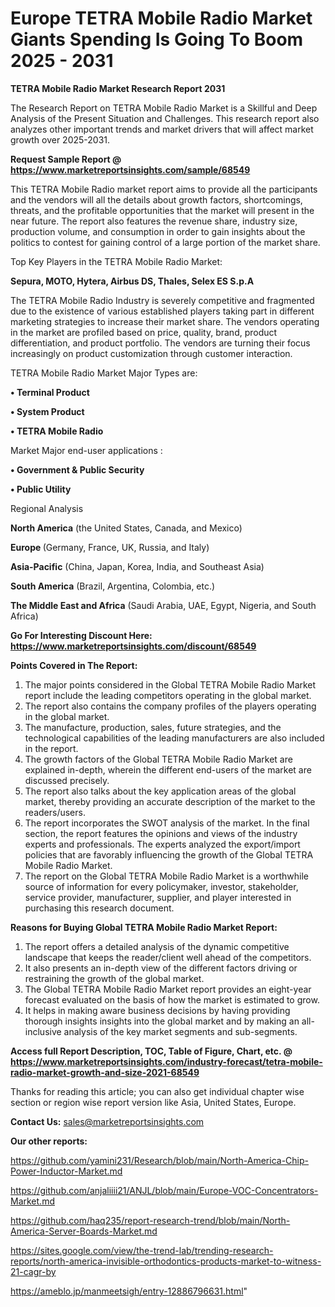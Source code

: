 # Europe TETRA Mobile Radio Market Giants Spending Is Going To Boom 2025 - 2031

<strong>TETRA Mobile Radio Market Research Report 2031</strong>

The Research Report on TETRA Mobile Radio Market is a Skillful and Deep Analysis of the Present Situation and Challenges. This research report also analyzes other important trends and market drivers that will affect market growth over 2025-2031.

<strong>Request Sample Report @ <a href=https://www.marketreportsinsights.com/sample/68549>https://www.marketreportsinsights.com/sample/68549</a></strong>

This TETRA Mobile Radio market report aims to provide all the participants and the vendors will all the details about growth factors, shortcomings, threats, and the profitable opportunities that the market will present in the near future. The report also features the revenue share, industry size, production volume, and consumption in order to gain insights about the politics to contest for gaining control of a large portion of the market share.

Top Key Players in the TETRA Mobile Radio Market:

<strong>Sepura, MOTO, Hytera, Airbus DS, Thales, Selex ES S.p.A</strong>

The TETRA Mobile Radio Industry is severely competitive and fragmented due to the existence of various established players taking part in different marketing strategies to increase their market share. The vendors operating in the market are profiled based on price, quality, brand, product differentiation, and product portfolio. The vendors are turning their focus increasingly on product customization through customer interaction.

TETRA Mobile Radio Market Major Types are:

<strong>• Terminal Product

• System Product

• TETRA Mobile Radio</strong>

Market Major end-user applications :

<strong>• Government & Public Security

• Public Utility</strong>

Regional Analysis

</u><strong><b>North America</b></strong> (the United States, Canada, and Mexico)

<strong><b>Europe </b></strong>(Germany, France, UK, Russia, and Italy)

<strong><b>Asia-Pacific</b></strong> (China, Japan, Korea, India, and Southeast Asia)

<strong><b>South America</b></strong> (Brazil, Argentina, Colombia, etc.)

<strong><b>The Middle East and Africa</b></strong> (Saudi Arabia, UAE, Egypt, Nigeria, and South Africa)

<strong>Go For Interesting Discount Here: <a href=https://www.marketreportsinsights.com/discount/68549>https://www.marketreportsinsights.com/discount/68549</a></strong>

<strong>Points Covered in The Report:</strong>
<ol>
  <li>The major points considered in the Global TETRA Mobile Radio Market report include the leading competitors operating in the global market.</li>
  <li>The report also contains the company profiles of the players operating in the global market.</li>
  <li>The manufacture, production, sales, future strategies, and the technological capabilities of the leading manufacturers are also included in the report.</li>
  <li>The growth factors of the Global TETRA Mobile Radio Market are explained in-depth, wherein the different end-users of the market are discussed precisely.</li>
  <li>The report also talks about the key application areas of the global market, thereby providing an accurate description of the market to the readers/users.</li>
  <li>The report incorporates the SWOT analysis of the market. In the final section, the report features the opinions and views of the industry experts and professionals. The experts analyzed the export/import policies that are favorably influencing the growth of the Global TETRA Mobile Radio Market.</li>
  <li>The report on the Global TETRA Mobile Radio Market is a worthwhile source of information for every policymaker, investor, stakeholder, service provider, manufacturer, supplier, and player interested in purchasing this research document.</li>
</ol>
<strong>Reasons for Buying Global TETRA Mobile Radio Market Report:</strong>

<ol>
  <li>The report offers a detailed analysis of the dynamic competitive landscape that keeps the reader/client well ahead of the competitors.</li>
  <li>It also presents an in-depth view of the different factors driving or restraining the growth of the global market.</li>
  <li>The Global TETRA Mobile Radio Market report provides an eight-year forecast evaluated on the basis of how the market is estimated to grow.</li>
  <li>It helps in making aware business decisions by having providing thorough insights insights into the global market and by making an all-inclusive analysis of the key market segments and sub-segments.</li>
</ol>
<strong>Access full Report Description, TOC, Table of Figure, Chart, etc. @ <a href=https://www.marketreportsinsights.com/industry-forecast/tetra-mobile-radio-market-growth-and-size-2021-68549>https://www.marketreportsinsights.com/industry-forecast/tetra-mobile-radio-market-growth-and-size-2021-68549</a></strong>


Thanks for reading this article; you can also get individual chapter wise section or region wise report version like Asia, United States, Europe.

<strong>Contact Us:</strong>
sales@marketreportsinsights.com

<strong>Our other reports:</strong>

<a href=https://github.com/yamini231/Research/blob/main/North-America-Chip-Power-Inductor-Market.md>https://github.com/yamini231/Research/blob/main/North-America-Chip-Power-Inductor-Market.md</a>

<a href=https://github.com/anjaliiii21/ANJL/blob/main/Europe-VOC-Concentrators-Market.md>https://github.com/anjaliiii21/ANJL/blob/main/Europe-VOC-Concentrators-Market.md</a>

<a href=https://github.com/haq235/report-research-trend/blob/main/North-America-Server-Boards-Market.md>https://github.com/haq235/report-research-trend/blob/main/North-America-Server-Boards-Market.md</a>

<a href=https://sites.google.com/view/the-trend-lab/trending-research-reports/north-america-invisible-orthodontics-products-market-to-witness-21-cagr-by>https://sites.google.com/view/the-trend-lab/trending-research-reports/north-america-invisible-orthodontics-products-market-to-witness-21-cagr-by</a>

<a href=https://ameblo.jp/manmeetsigh/entry-12886796631.html>https://ameblo.jp/manmeetsigh/entry-12886796631.html</a>"
